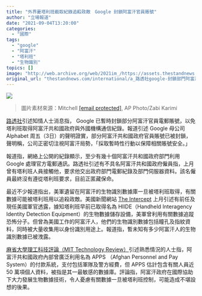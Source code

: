 ```yaml
---
title: "外界憂塔利班截取紀錄追殺政敵　Google 封鎖阿富汗官員賬號"
author: "立場報道"
date: "2021-09-04T13:20:00"
categories:
  - "國際"
tags:
  - "google"
  - "阿富汗"
  - "塔利班"
  - "生物識別"
topics: []
image: "http://web.archive.org/web/2021im_/https://assets.thestandnews.com/media/photos/google-12.png"
original_url: "thestandnews.com/international/a_路透社google-封鎖部門阿富汗官員賬號-外界憂塔利班取紀錄追殺政敵"
---
```

![](http://web.archive.org/web/2021im_/https://assets.thestandnews.com/media/photos/google-12.png)
> 圖片素材來源：Mitchell [\[email protected\]](/web/20211020222838/https://www.thestandnews.com/cdn-cgi/l/email-protection), AP Photo/Zabi Karimi

[路透社](http://web.archive.org/web/20211020222838/https://www.reuters.com/world/asia-pacific/exclusive-google-locks-afghan-government-accounts-taliban-seek-emails-source-2021-09-03/)引述知情人士消息指， Google 已暫時封鎖部分阿富汗官員電郵賬號，以免塔利班取得阿富汗共和國政府與外國機構通信紀錄。報道引述 Google 母公司 Alphabet 周五（3日）的聲明證實，部分阿富汗共和國政府官員賬號已被封鎖，聲明稱，公司正密切注視阿富汗局勢，「採取暫時性行動以保障相關賬號安全。」

報道指，網絡上公開的紀錄顯示，至少有幾十個阿富汗共和國政府部門利用 Google 處理官方電郵通訊。路透社引述有不具名阿富汗共和國政府僱員指，上月曾有塔利班人員接觸他，要求他交出政府部門電郵紀錄及部門伺服器資料。該名僱員最終沒有遵從塔利班要求，目前正匿藏保命。

最近不少報道指出，美軍遺留在阿富汗的生物識別數據庫一旦被塔利班取得，有關數據可能被塔利班用以追殺政敵。美國新聞網站 [The Intercept](http://web.archive.org/web/20211020222838/https://theintercept.com/2021/08/17/afghanistan-taliban-military-biometrics/) 上月引述有前任及現任美國軍官透露，據知塔利班早前已取得名為 HIIDE（Handheld Interagency Identity Detection Equipment）的生物數據儲存設備，美軍曾利用有關數據追蹤恐怖分子。但曾為美國工作的阿富汗人，他們的生物識別數據包括瞳孔及指紋資料，同時被大量收集用以身份識別用途上。報道指，暫未知有多少阿富汗人的生物識別數據已被洩露。

[麻省大學理工科技評論（MIT Technology Review）](http://web.archive.org/web/20211020222838/https://www.technologyreview.com/2021/08/30/1033941/afghanistan-biometric-databases-us-military-40-data-points)引述熟悉情況的人士指，阿富汗共和國政府內部曾廣泛利用名為 APPS （Afghan Personnel and Pay System）的付款系統，支付包括軍隊及警方經費，但 APPS 估計包含有關人員近 50 萬項個人資料，被指是其一最敏感的數據庫。評論指，阿富汗政府在國際協助下大力發展生物數據技術，令人憂慮有關數據一旦被塔利班控制，可能造成不堪設想的後果。